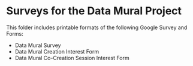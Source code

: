 # Surveys for the Data Mural Project

This folder includes printable formats of the following Google Survey and Forms:

* Data Mural Survey
* Data Mural Creation Interest Form
* Data Mural Co-Creation Session Interest Form
